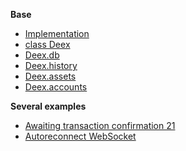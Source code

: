 **Base**
* [Implementation](README.md)
* [class Deex](classDeex.md)
* [Deex.db](DeexDB.md)
* [Deex.history](DeexHistory.md)
* [Deex.assets](DeexAssets.md)
* [Deex.accounts](DeexAccounts.md)

**Several examples**
* [Awaiting transaction confirmation 21](Confirmation21.md)
* [Autoreconnect WebSocket](Autoreconnect.md)